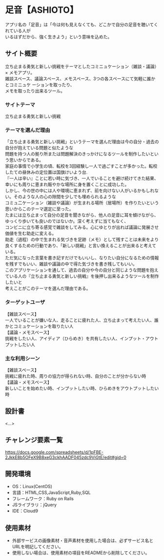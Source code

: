 # 足音【ASHIOTO】

アプリ名の「足音」は「今は何も見えなくても、どこかで自分の足音を聴いてくれている人が</br>
いるはずだから、強く生きよう」という意味を込めた。

## サイト概要
立ち止まる勇気と新しい挑戦をテーマとしたコミニュケーション（雑談・議論）× メモアプリ。</br>
雑談スペース、議論スペース、メモスペース、3つの各スペースにて気軽に誰かとコミニュケ
ーションを取ったり、</br>メモを取ったり出来るツール。

### サイトテーマ
立ち止まる勇気と新しい挑戦

### テーマを選んだ理由
「立ち止まる勇気と新しい挑戦」というテーマを選んだ理由は今の自分・過去の自分が抱えている問題と似たような</br>
問題を持つ人の拠り所または問題解決のきっかけになるツールを制作したいという思いからである。</br>
家庭の事情で小学生の頃、転校を3回経験し一人で過ごすことが多かった。転校したての昼休みの定位置は国旗けいよう台.</br>
『一人は辛い』ことに若い時に気づき、一人でいることを避け続けてきた結果、幸いにも周りに恵まれ賑やかな場所に身を置くことに成功した。</br>
しかし、今の世の中には人や環境に恵まれず、前を向けない人がいるかもしれない。そのような人の心の隙間を少しでも埋められるような</br>
コミュ二ケーション（雑談や議論）が生まれる場所（居場所）を作りたいという思いからこのテーマ選定に至った。</br> 
たまには立ち止まって自分の足音を聞きながら、他人の足音に耳を傾けながら、ゆっくり歩いても良いのではないか。深く考えずに当てもなく、</br>
コンビニに立ち寄る感覚で雑談をしてみる。心にゆとりが出れば議論に発展させ価値を生む助走に変える。</br>
助走（過程）の中で生まれる気づきを足跡（メモ）として残すことは未来をより良くするための行動であり、「新しい挑戦」と言い換えることが出来ると考えている。</br>
ただ気になった言葉を書き記すだけでもいいし、なりたい自分になるための情報を残すでもいい、雑談や議論の中で得た気づきを書き残してもいい。</br> 
このアプリケーションを通して、過去の自分や今の自分と同じような問題を抱えている人の『立ち止まる勇気と新しい挑戦』を後押し出来るようなツールを制作したいと</br>
考えことがこのテーマを選んだ理由である。

### ターゲットユーザ
【雑談スペース】</br>
一人でいることが嫌いな人、走ることに疲れた人、立ち止まって考えたい人、誰かとコミュケーションを取りたい人</br>
【議論・メモスペース】</br>
挑戦をしたい人、アイディア（ひらめき）を共有したい人、インプット・アウトプットしたい人</br>

### 主な利用シーン
【雑談スペース】</br>
挑戦に疲れた時、周りの協力が得られない時、自分のことが分からない時</br>
【議論・メモスペース】</br>
新しいことを始めたい時、インプットしたい時、ひらめきをアウトプットしたい時</br>

## 設計書
<...>

## チャレンジ要素一覧
https://docs.google.com/spreadsheets/d/1pFBE-2JkkE8b5OFeX9B8xeG3ckhAADF045zdc9ViGtE/edit#gid=0

## 開発環境
- OS：Linux(CentOS)
- 言語：HTML,CSS,JavaScript,Ruby,SQL
- フレームワーク：Ruby on Rails
- JSライブラリ：jQuery
- IDE：Cloud9

## 使用素材
- 外部サービスの画像素材・音声素材を使用した場合は、必ずサービス名とURLを明記してください。
- 使用しない場合は、使用素材の項目をREADMEから削除してください。
